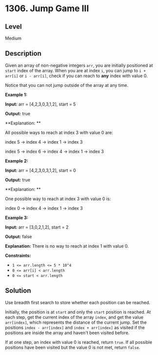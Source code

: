 # 1306. Jump Game III
## Level
Medium

## Description
Given an array of non-negative integers `arr`, you are initially positioned at `start` index of the array. When you are at index `i`, you can jump to `i + arr[i]` or `i - arr[i]`, check if you can reach to **any** index with value 0.

Notice that you can not jump outside of the array at any time.

**Example 1:**

**Input:** arr = [4,2,3,0,3,1,2], start = 5

**Output:** true

**Explanation: **

All possible ways to reach at index 3 with value 0 are:

index 5 -> index 4 -> index 1 -> index 3

index 5 -> index 6 -> index 4 -> index 1 -> index 3

**Example 2:**

**Input:** arr = [4,2,3,0,3,1,2], start = 0

**Output:** true

**Explanation: **

One possible way to reach at index 3 with value 0 is:

index 0 -> index 4 -> index 1 -> index 3

**Example 3:**

**Input:** arr = [3,0,2,1,2], start = 2

**Output:** false

**Explanation:** There is no way to reach at index 1 with value 0.

**Constraints:**

* `1 <= arr.length <= 5 * 10^4`
* `0 <= arr[i] < arr.length`
* `0 <= start < arr.length`

## Solution
Use breadth first search to store whether each position can be reached.

Initially, the position is at `start` and only the `start` position is reached. At each step, get the current index of the array `index`, and get the value `arr[index]`, which represents the distance of the current jump. Set the positions `index - arr[index]` and `index + arr[index]` as visited if the positions are inside the array and haven't been visited before.

If at one step, an index with value 0 is reached, return `true`. If all possible positions have been visited but the value 0 is not met, return `false`.
